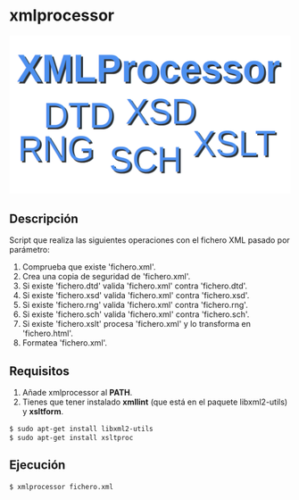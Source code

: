 # xmlprocessor

![XMLProcessor](caratula.png)

## Descripción

Script que realiza las siguientes operaciones con el fichero XML pasado por parámetro:

1. Comprueba que existe 'fichero.xml'.
1. Crea una copia de seguridad de 'fichero.xml'.
1. Si existe 'fichero.dtd' valida 'fichero.xml' contra 'fichero.dtd'.
1. Si existe 'fichero.xsd' valida 'fichero.xml' contra 'fichero.xsd'.
1. Si existe 'fichero.rng' valida 'fichero.xml' contra 'fichero.rng'.
1. Si existe 'fichero.sch' valida 'fichero.xml' contra 'fichero.sch'.
1. Si existe 'fichero.xslt' procesa 'fichero.xml' y lo transforma en 'fichero.html'.
1. Formatea 'fichero.xml'.

## Requisitos

1. Añade xmlprocessor al **PATH**.
1. Tienes que tener instalado **xmllint** (que está en el paquete libxml2-utils) y **xsltform**.

```
$ sudo apt-get install libxml2-utils
$ sudo apt-get install xsltproc
```

## Ejecución

```
$ xmlprocessor fichero.xml
```
